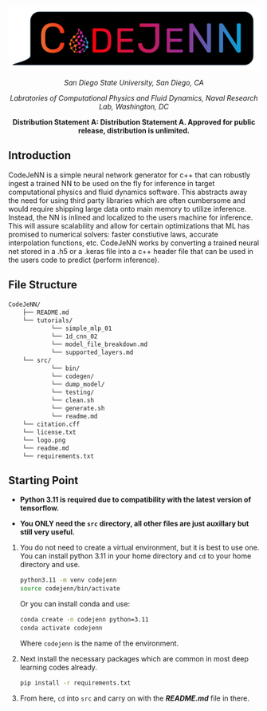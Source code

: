 <!-- 
Distribution Statement A. Approved for public release, distribution is unlimited.
---
THIS SOURCE CODE IS UNDER THE CUSTODY AND ADMINISTRATION OF THE GOVERNMENT OF THE UNITED STATES OF AMERICA.
BY USING, MODIFYING, OR DISSEMINATING THIS SOURCE CODE, YOU ACCEPT THE TERMS AND CONDITIONS IN THE NRL OPEN LICENSE AGREEMENT.
USE, MODIFICATION, AND DISSEMINATION ARE PERMITTED ONLY IN ACCORDANCE WITH THE TERMS AND CONDITIONS OF THE NRL OPEN LICENSE AGREEMENT.
NO OTHER RIGHTS OR LICENSES ARE GRANTED. UNAUTHORIZED USE, SALE, CONVEYANCE, DISPOSITION, OR MODIFICATION OF THIS SOURCE CODE
MAY RESULT IN CIVIL PENALTIES AND/OR CRIMINAL PENALTIES UNDER 18 U.S.C. § 641.
-->

![CodeJeNN](logo.png)

<div align="center">

_San Diego State University, San Diego, CA_

_Labratories of Computational Physics and Fluid Dynamics, Naval Research Lab, Washington, DC_

__Distribution Statement A: Distribution Statement A. Approved for public release, distribution is unlimited.__
</div>

## Introduction

CodeJeNN is a simple neural network generator for c++ that can robustly ingest a trained NN to be used on the fly for inference in target computational physics and fluid dynamics software. This abstracts away the need for using third party libraries which are often cumbersome and would require shipping large data onto main memory to utilize inference. Instead, the NN is inlined and localized to the users machine for inference. This will assure scalability and allow for certain optimizations that ML has promised to numerical solvers: faster constiutive laws, accurate interpolation functions, etc. CodeJeNN works by converting a trained neural net stored in a .h5 or a .keras file into a c++ header file that can be used in the users code to predict (perform inference).

## File Structure
```plaintext
CodeJeNN/
    ├── README.md
    └── tutorials/
            └── simple_mlp_01
            └── 1d_cnn_02
            └── model_file_breakdown.md
            └── supported_layers.md
    └── src/
            └── bin/
            └── codegen/
            └── dump_model/
            └── testing/
            └── clean.sh
            └── generate.sh
            └── readme.md
    └── citation.cff
    └── license.txt
    └── logo.png
    └── readme.md
    └── requirements.txt
```

## Starting Point

* **Python 3.11 is required due to compatibility with the latest version of tensorflow.**

* **You ONLY need the `src` directory, all other files are just auxillary but still very useful.**

1. You do not need to create a virtual environment, but it is best to use one. You can install python 3.11 in your home directory and `cd` to your home directory and use. 
    ```bash
    python3.11 -m venv codejenn
    source codejenn/bin/activate
    ```
    Or you can install conda and use:
    ```bash
    conda create -n codejenn python=3.11
    conda activate codejenn
    ```
    Where `codejenn` is the name of the environment.

1. Next install the necessary packages which are common in most deep learning codes already.
    ```bash
    pip install -r requirements.txt
    ```
1. From here, `cd` into `src` and carry on with the ***README.md*** file in there.